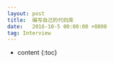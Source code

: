 ```yaml
---
layout: post
title:  编写自己的代码库
date:   2016-10-5 00:00:00 +0800
tag: Interview
---
```


* content
{:toc}

